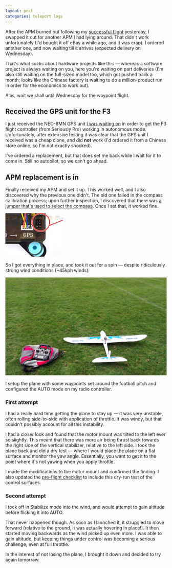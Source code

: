 ```yaml
---
layout: post
categories: teleport logs
---
```


After the APM burned out following my [successful flight](/teleport/logs/mini-flight-take-4) yesterday, I swapped it out for another APM I had lying around. That didn't work unfortunately (I'd bought it off eBay a while ago, and it was crap). I ordered another one, and now waiting till it arrives (expected delivery on Wednesday).

That's what sucks about hardware projects like this &mdash; whereas a software project is always waiting on you, here you're waiting on part deliveries (I'm also still waiting on the full-sized model too, which got pushed back a month; looks like the Chinese factory is waiting to do a million-product run in order for the economics to work out).

Alas, wait we shall until Wednesday for the waypoint flight.

## Received the GPS unit for the F3
I just received the NEO-8MN GPS unit [I was waiting on](/teleport/logs/build-the-plane-again/#the-autopilot) in order to get the F3 flight controller (from Seriously Pro) working in autonomous mode. Unfortunately, after extensive testing it was clear that the GPS unit I received was a cheap clone, and did **not** work (I'd ordered it from a Chinese store online, so I'm not exactly shocked).

I've ordered a replacement, but that does set me back while I wait for it to come in. Still no autopilot, so we can't go ahead.

## APM replacement is in
Finally received my APM and set it up. This worked well, and I also discovered why the previous one didn't. The old one failed in the compass calibration process; upon further inspection, I discovered that there was [a jumper that's used to select the compass](https://www.unmannedtechshop.co.uk/ardupilot-apm-2-8-flight-controller-board/). Once I set that, it worked fine.

![APM jumper](/assets/projects/teleport/apm-internal-compass.jpg)

So I got everything in place, and took it out for a spin &mdash; despite ridiculously strong wind conditions (~45kph winds):

![AXN ready to go](/assets/projects/teleport/take-5-ready-to-go.png)

I setup the plane with some waypoints set around the football pitch and configured the AUTO mode on my radio controller. 

### First attempt
I had a really hard time getting the plane to stay up &mdash; it was very unstable, often rolling side-to-side with application of throttle. It was windy, but that couldn't possibly account for all this instability.

I had a closer look and found that the motor mount was tilted to the left ever so slightly. This meant that there was more air being thrust back towards the right side of the vertical stabilizer, relative to the left side. I took the plane back and did a dry test &mdash; where I would place the plane on a flat surface and monitor the yaw angle. Essentially, you want to get it to the point where it's not yawing when you apply throttle.

I made the modifications to the motor mount and confirmed the finding. I also updated the [pre-flight checklist](/teleport/resources/preflight-checklist) to include this dry-run test of the control surfaces.

### Second attempt

I took off in Stabilize mode into the wind, and would attempt to gain altitude before flicking it into AUTO.

That never happened though. As soon as I launched it, it struggled to move forward (relative to the ground, it was actually hovering in place!). It then started moving backwards as the wind picked up even more. I was able to gain altitude, but keeping things under control was becoming a serious challenge, even at full throttle.

In the interest of not losing the plane, I brought it down and decided to try again tomorrow.
